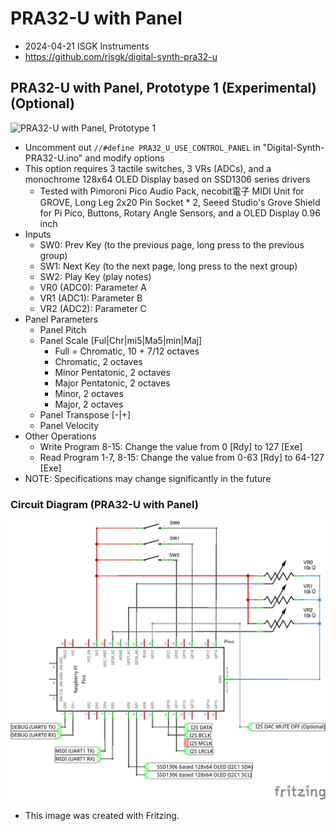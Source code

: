 # PRA32-U with Panel

- 2024-04-21 ISGK Instruments
- <https://github.com/risgk/digital-synth-pra32-u>


## PRA32-U with Panel, Prototype 1 (Experimental) (Optional)

![PRA32-U with Panel, Prototype 1](./pra32-u-with-panel-prototype-1.jpg)

- Uncomment out `//#define PRA32_U_USE_CONTROL_PANEL` in "Digital-Synth-PRA32-U.ino" and modify options
- This option requires 3 tactile switches, 3 VRs (ADCs), and a monochrome 128x64 OLED Display based on SSD1306 series drivers
    - Tested with Pimoroni Pico Audio Pack, necobit電子 MIDI Unit for GROVE, Long Leg 2x20 Pin Socket * 2, Seeed Studio's Grove Shield for Pi Pico, Buttons, Rotary Angle Sensors, and a OLED Display 0.96 inch
- Inputs
    - SW0: Prev Key (to the previous page, long press to the previous group)
    - SW1: Next Key (to the next page, long press to the next group)
    - SW2: Play Key (play notes)
    - VR0 (ADC0): Parameter A
    - VR1 (ADC1): Parameter B
    - VR2 (ADC2): Parameter C
- Panel Parameters
    - Panel Pitch
    - Panel Scale [Ful|Chr|mi5|Ma5|min|Maj]
        - Full = Chromatic, 10 + 7/12 octaves
        - Chromatic, 2 octaves
        - Minor Pentatonic, 2 octaves
        - Major Pentatonic, 2 octaves
        - Minor, 2 octaves
        - Major, 2 octaves
    - Panel Transpose [-|+]
    - Panel Velocity
- Other Operations
    - Write Program 8-15: Change the value from 0 [Rdy] to 127 [Exe]
    - Read Program 1-7, 8-15: Change the value from 0-63 [Rdy] to 64-127 [Exe]
- NOTE: Specifications may change significantly in the future


### Circuit Diagram (PRA32-U with Panel)

![Circuit Diagram](./pra32-u-with-panel-circuit-diagram.png)

- This image was created with Fritzing.
